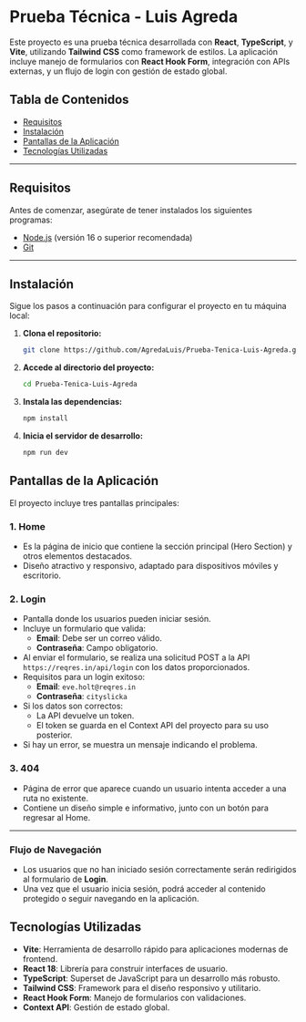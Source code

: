 # Prueba Técnica - Luis Agreda

Este proyecto es una prueba técnica desarrollada con **React**, **TypeScript**, y **Vite**, utilizando **Tailwind CSS** como framework de estilos. La aplicación incluye manejo de formularios con **React Hook Form**, integración con APIs externas, y un flujo de login con gestión de estado global.

## Tabla de Contenidos

- [Requisitos](#requisitos)
- [Instalación](#instalación)
- [Pantallas de la Aplicación](#Pantallas-de-la-Aplicación)
- [Tecnologías Utilizadas](#Tecnologías-Utilizadas)


---

## Requisitos

Antes de comenzar, asegúrate de tener instalados los siguientes programas:

- [Node.js](https://nodejs.org/) (versión 16 o superior recomendada)
- [Git](https://git-scm.com/)

---

## Instalación

Sigue los pasos a continuación para configurar el proyecto en tu máquina local:

1. **Clona el repositorio:**

   ```bash
   git clone https://github.com/AgredaLuis/Prueba-Tenica-Luis-Agreda.git

2. **Accede al directorio del proyecto:**

   ```bash
   cd Prueba-Tenica-Luis-Agreda

3. **Instala las dependencias:**

     ```bash
     npm install

4. **Inicia el servidor de desarrollo:**

     ```bash
     npm run dev


## Pantallas de la Aplicación

El proyecto incluye tres pantallas principales:

### 1. **Home**
- Es la página de inicio que contiene la sección principal (Hero Section) y otros elementos destacados.
- Diseño atractivo y responsivo, adaptado para dispositivos móviles y escritorio.

### 2. **Login**
- Pantalla donde los usuarios pueden iniciar sesión.
- Incluye un formulario que valida:
  - **Email**: Debe ser un correo válido.
  - **Contraseña**: Campo obligatorio.
- Al enviar el formulario, se realiza una solicitud POST a la API `https://reqres.in/api/login` con los datos proporcionados.
- Requisitos para un login exitoso:
  - **Email**: `eve.holt@reqres.in`
  - **Contraseña**: `cityslicka`
- Si los datos son correctos:
  - La API devuelve un token.
  - El token se guarda en el Context API del proyecto para su uso posterior.
- Si hay un error, se muestra un mensaje indicando el problema.

### 3. **404**
- Página de error que aparece cuando un usuario intenta acceder a una ruta no existente.
- Contiene un diseño simple e informativo, junto con un botón para regresar al Home.

---

### Flujo de Navegación

- Los usuarios que no han iniciado sesión correctamente serán redirigidos al formulario de **Login**.
- Una vez que el usuario inicia sesión, podrá acceder al contenido protegido o seguir navegando en la aplicación.


## Tecnologías Utilizadas

- **Vite**: Herramienta de desarrollo rápido para aplicaciones modernas de frontend.
- **React 18**: Librería para construir interfaces de usuario.
- **TypeScript**: Superset de JavaScript para un desarrollo más robusto.
- **Tailwind CSS**: Framework para el diseño responsivo y utilitario.
- **React Hook Form**: Manejo de formularios con validaciones.
- **Context API**: Gestión de estado global.


